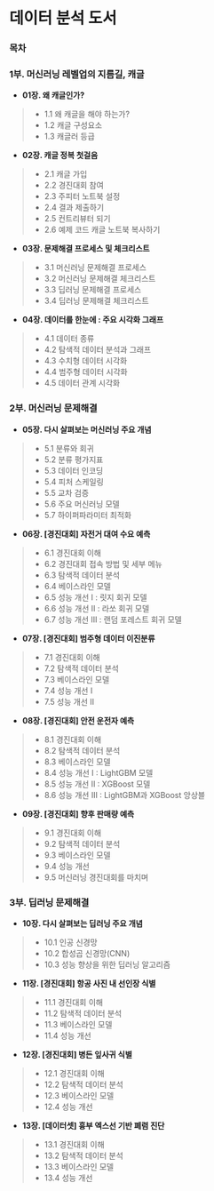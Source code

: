 # 데이터 분석 도서





### 목차

### 1부. 머신러닝 레벨업의 지름길, 캐글
  * **01장. 왜 캐글인가?**
>    * 1.1 왜 캐글을 해야 하는가?
>    * 1.2 캐글 구성요소
>    * 1.3 캐글러 등급
  * **02장. 캐글 정복 첫걸음**
>    * 2.1 캐글 가입
>    * 2.2 경진대회 참여
>    * 2.3 주피터 노트북 설정
>    * 2.4 결과 제출하기
>    * 2.5 컨트리뷰터 되기
>    * 2.6 예제 코드 캐글 노트북 복사하기
  * **03장. 문제해결 프로세스 및 체크리스트**
>    * 3.1 머신러닝 문제해결 프로세스
>    * 3.2 머신러닝 문제해결 체크리스트
>    * 3.3 딥러닝 문제해결 프로세스
>    * 3.4 딥러닝 문제해결 체크리스트
  * **04장. 데이터를 한눈에 : 주요 시각화 그래프**
>    * 4.1 데이터 종류
>    * 4.2 탐색적 데이터 분석과 그래프
>    * 4.3 수치형 데이터 시각화
>    * 4.4 범주형 데이터 시각화
>    * 4.5 데이터 관계 시각화
### 2부. 머신러닝 문제해결 
  * **05장. 다시 살펴보는 머신러닝 주요 개념**
>    * 5.1 분류와 회귀
>    * 5.2 분류 평가지표
>    * 5.3 데이터 인코딩
>    * 5.4 피처 스케일링
>    * 5.5 교차 검증
>    * 5.6 주요 머신러닝 모델
>    * 5.7 하이퍼파라미터 최적화
  * **06장. [경진대회] 자전거 대여 수요 예측**
>    * 6.1 경진대회 이해
>    * 6.2 경진대회 접속 방법 및 세부 메뉴
>    * 6.3 탐색적 데이터 분석
>    * 6.4 베이스라인 모델
>    * 6.5 성능 개선 I : 릿지 회귀 모델
>    * 6.6 성능 개선 II : 라쏘 회귀 모델
>    * 6.7 성능 개선 III : 랜덤 포레스트 회귀 모델
  * **07장. [경진대회] 범주형 데이터 이진분류**
>    * 7.1 경진대회 이해
>    * 7.2 탐색적 데이터 분석
>    * 7.3 베이스라인 모델
>    * 7.4 성능 개선 I
>    * 7.5 성능 개선 II
  * **08장. [경진대회] 안전 운전자 예측**
>    * 8.1 경진대회 이해
>    * 8.2 탐색적 데이터 분석
>    * 8.3 베이스라인 모델
>    * 8.4 성능 개선 I : LightGBM 모델
>    * 8.5 성능 개선 II : XGBoost 모델
>    * 8.6 성능 개선 III : LightGBM과 XGBoost 앙상블
  * **09장. [경진대회] 향후 판매량 예측**
>    * 9.1 경진대회 이해
>    * 9.2 탐색적 데이터 분석
>    * 9.3 베이스라인 모델
>    * 9.4 성능 개선
>    * 9.5 머신러닝 경진대회를 마치며
### 3부. 딥러닝 문제해결 
  * **10장. 다시 살펴보는 딥러닝 주요 개념**
>    * 10.1 인공 신경망
>    * 10.2 합성곱 신경망(CNN)
>    * 10.3 성능 향상을 위한 딥러닝 알고리즘
  * **11장. [경진대회] 항공 사진 내 선인장 식별**
>    * 11.1 경진대회 이해
>    * 11.2 탐색적 데이터 분석
>    * 11.3 베이스라인 모델
>    * 11.4 성능 개선
  * **12장. [경진대회] 병든 잎사귀 식별**
>    * 12.1 경진대회 이해
>    * 12.2 탐색적 데이터 분석
>    * 12.3 베이스라인 모델
>    * 12.4 성능 개선
  * **13장. [데이터셋] 흉부 엑스선 기반 폐렴 진단**
>    * 13.1 경진대회 이해
>    * 13.2 탐색적 데이터 분석
>    * 13.3 베이스라인 모델
>    * 13.4 성능 개선




